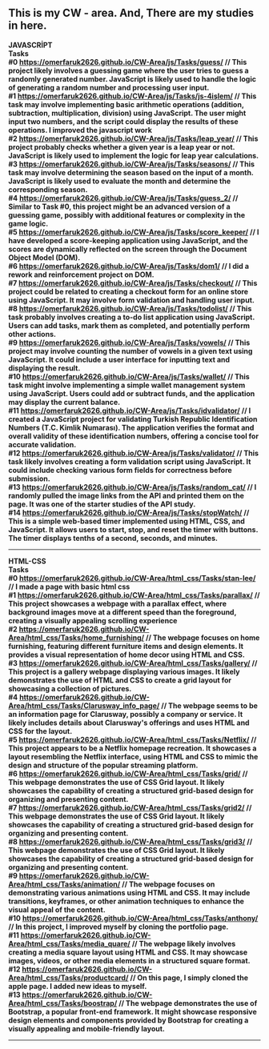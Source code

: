 This is my CW - area. And, There are my studies in here.
---------------------------------------------------------------------------------------------------


<b>JAVASCRİPT<b><br>
<b>Tasks<b><br>
#0 https://omerfaruk2626.github.io/CW-Area/js/Tasks/guess/ // This project likely involves a guessing game where the user tries to guess a randomly generated number. JavaScript is likely used to handle the logic of generating a random number and processing user input.<br> 
#1 https://omerfaruk2626.github.io/CW-Area/js/Tasks/js-4işlem/ // This task may involve implementing basic arithmetic operations (addition, subtraction, multiplication, division) using JavaScript. The user might input two numbers, and the script could display the results of these operations. I improved the javascript work <br>
#2 https://omerfaruk2626.github.io/CW-Area/js/Tasks/leap_year/ // This project probably checks whether a given year is a leap year or not. JavaScript is likely used to implement the logic for leap year calculations.<br> 
#3 https://omerfaruk2626.github.io/CW-Area/js/Tasks/seasons/ // This task may involve determining the season based on the input of a month. JavaScript is likely used to evaluate the month and determine the corresponding season.<br> 
#4 https://omerfaruk2626.github.io/CW-Area/js/Tasks/guess_2/ // Similar to Task #0, this project might be an advanced version of a guessing game, possibly with additional features or complexity in the game logic.<br> 
#5 https://omerfaruk2626.github.io/CW-Area/js/Tasks/score_keeper/ // I have developed a score-keeping application using JavaScript, and the scores are dynamically reflected on the screen through the Document Object Model (DOM). <br> 
#6 https://omerfaruk2626.github.io/CW-Area/js/Tasks/dom1/ // I did a rework and reinforcement project on DOM.<br> 
#7 https://omerfaruk2626.github.io/CW-Area/js/Tasks/checkout/ // This project could be related to creating a checkout form for an online store using JavaScript. It may involve form validation and handling user input.<br> 
#8 https://omerfaruk2626.github.io/CW-Area/js/Tasks/todolist/ // This task probably involves creating a to-do list application using JavaScript. Users can add tasks, mark them as completed, and potentially perform other actions.<br> 
#9 https://omerfaruk2626.github.io/CW-Area/js/Tasks/vowels/ // This project may involve counting the number of vowels in a given text using JavaScript. It could include a user interface for inputting text and displaying the result.<br> 
#10 https://omerfaruk2626.github.io/CW-Area/js/Tasks/wallet/ // This task might involve implementing a simple wallet management system using JavaScript. Users could add or subtract funds, and the application may display the current balance.<br> 
#11 https://omerfaruk2626.github.io/CW-Area/js/Tasks/idvalidator/ // 
I created a JavaScript project for validating Turkish Republic Identification Numbers (T.C. Kimlik Numarası). The application verifies the format and overall validity of these identification numbers, offering a concise tool for accurate validation.<br> 
#12 https://omerfaruk2626.github.io/CW-Area/js/Tasks/validator/ // This task likely involves creating a form validation script using JavaScript. It could include checking various form fields for correctness before submission.<br>
#13 https://omerfaruk2626.github.io/CW-Area/js/Tasks/random_cat/ // I randomly pulled the image links from the API and printed them on the page. It was one of the starter studies of the API study.<br>
#14 https://omerfaruk2626.github.io/CW-Area/js/Tasks/stopWatch/ // This is a simple web-based timer implemented using HTML, CSS, and JavaScript. It allows users to start, stop, and reset the timer with buttons. The timer displays tenths of a second, seconds, and minutes.



---------------------------------------------------------------------------------------------------
<b>HTML-CSS<b><br>
<b>Tasks<b><br>
#0 https://omerfaruk2626.github.io/CW-Area/html_css/Tasks/stan-lee/  // I made a page with basic html css<br>
#1 https://omerfaruk2626.github.io/CW-Area/html_css/Tasks/parallax/ // This project showcases a webpage with a parallax effect, where background images move at a different speed than the foreground, creating a visually appealing scrolling experience <br>
#2 https://omerfaruk2626.github.io/CW-Area/html_css/Tasks/home_furnishing/ // The webpage focuses on home furnishing, featuring different furniture items and design elements. It provides a visual representation of home decor using HTML and CSS.<br> 
#3 https://omerfaruk2626.github.io/CW-Area/html_css/Tasks/gallery/ // This project is a gallery webpage displaying various images. It likely demonstrates the use of HTML and CSS to create a grid layout for showcasing a collection of pictures.<br> 
#4 https://omerfaruk2626.github.io/CW-Area/html_css/Tasks/Clarusway_info_page/ // The webpage seems to be an information page for Clarusway, possibly a company or service. It likely includes details about Clarusway's offerings and uses HTML and CSS for the layout.<br> 
#5 https://omerfaruk2626.github.io/CW-Area/html_css/Tasks/Netflix/ // This project appears to be a Netflix homepage recreation. It showcases a layout resembling the Netflix interface, using HTML and CSS to mimic the design and structure of the popular streaming platform.<br> 
#6 https://omerfaruk2626.github.io/CW-Area/html_css/Tasks/grid/ // This webpage demonstrates the use of CSS Grid layout. It likely showcases the capability of creating a structured grid-based design for organizing and presenting content. <br> 
#7 https://omerfaruk2626.github.io/CW-Area/html_css/Tasks/grid2/ // This webpage demonstrates the use of CSS Grid layout. It likely showcases the capability of creating a structured grid-based design for organizing and presenting content.<br> 
#8 https://omerfaruk2626.github.io/CW-Area/html_css/Tasks/grid3/ // This webpage demonstrates the use of CSS Grid layout. It likely showcases the capability of creating a structured grid-based design for organizing and presenting content.<br> 
#9 https://omerfaruk2626.github.io/CW-Area/html_css/Tasks/animation/ // The webpage focuses on demonstrating various animations using HTML and CSS. It may include transitions, keyframes, or other animation techniques to enhance the visual appeal of the content.<br> 
#10 https://omerfaruk2626.github.io/CW-Area/html_css/Tasks/anthony/ // In this project, I improved myself by cloning the portfolio page.<br> 
#11 https://omerfaruk2626.github.io/CW-Area/html_css/Tasks/media_quare/ // The webpage likely involves creating a media square layout using HTML and CSS. It may showcase images, videos, or other media elements in a structured square format.<br> 
#12 https://omerfaruk2626.github.io/CW-Area/html_css/Tasks/productcard/ // On this page, I simply cloned the apple page. I added new ideas to myself.<br> 
#13 https://omerfaruk2626.github.io/CW-Area/html_css/Tasks/boostrap/ // The webpage demonstrates the use of Bootstrap, a popular front-end framework. It might showcase responsive design elements and components provided by Bootstrap for creating a visually appealing and mobile-friendly layout.<br> 



---------------------------------------------------------------------------------------------------

